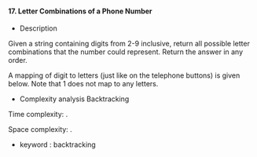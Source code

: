 #### 17. Letter Combinations of a Phone Number

* Description

Given a string containing digits from 2-9 inclusive, return all possible letter combinations that the number could represent. Return the answer in any order.

A mapping of digit to letters (just like on the telephone buttons) is given below. Note that 1 does not map to any letters.

* Complexity analysis Backtracking

Time complexity: .

Space complexity: .

* keyword : backtracking